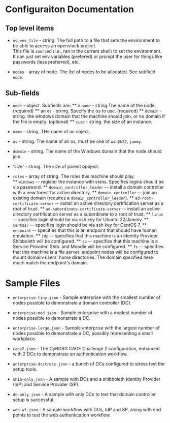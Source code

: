 

# Configuraiton Documentation

## Top level items

 * `os_env_file` - string.  The full path to a file that sets the environment to be able to access an openstack project.  
This file is `source`d (i.e., ran in the current shell) to set the environment.  It can just set env variables (prefered)
or prompt the user for things like passwords (less preferred), etc.


* `nodes` - array of node.  The list of nodes to be allocated.  See subfield `node`.


##  Sub-fields

* `node` - object.  Subfields are:
**  a `name` - string.The name of the node. (required)
** an `os` - string. Specify the os to use. (required)
** `domain` - string. the windows domain that the machine should join, or no domain if the file is empty. (optional)
** `size` - string. the size of an instance.

* `name` - string.  THe name of an object.

* `os` - string. The name of an os, must be one of `win2k22`, `jammy`.

* `domain` - string. The name of the Windows domain that the node should join.

* 'size' - string. The size of parent opbject.

* `roles` - array of string.  The roles this machine should play.  
** `windows` -- register the instance with skms.  Specifies logins should be via password.
** `domain_controller_leader` -- install a domain controller with a new forest for active directory.
** `domain_controller` -- join an existing domain (requires a `domain_controller_leader`).
** `ad-root-certificate-server` -- install an active directory certification server as a root of trust.
** `ad-subordinate-certificate-server` -- install an active directory certification server as a subordinate to a root of trust.
** `linux` -- specifies login should be via ssh key for Ubuntu 22/Jammy.
** `centos7` -- specifies login should be via ssh key for CentOS 7.
** `endpoint` -- specifies that this is an endpoint that should have human emulation.
** `idp` -- specifies that this machine is an Identity Provider.  Shibboleth will be configured.
** `sp` -- specifies that this machine is a Service Provider.  Shib. and Moodle will be configured.
** `fs` -- specifies that this machine is a file server.  endpoint nodes will be configured to 
   mount domain-users' home directories.  The domain specified here much match the endpoint's domain.


# Sample Files

* `enterprise-tiny.json` -  Sample enterprise with the smallest number of nodes possible to demonstrate a domain controller (DC).
* `enterprise-med.json` -  Sample enterprise with a modest number of nodes possible to demonstrate a DC.
* `enterprise-large.json` -  Sample enterprise with the largest number of nodes possible to demonstrate a DC, possibly representing a small workplace.

* `cage2.json` - The CyBORG CAGE Challenge 2 configuration, enhanced with 2 DCs to demonstrate an authentication workflow.
* `enterprise-dcstress.json` - a bunch of DCs configured to stress test the setup tools.
* `shib-only.json` - A sample with DCs and a shibboleth Identity Provider (IdP) and Service Provider (SP).
* `dc-only.json` - A sample with only DCs to test that domain controller setup is successful.
* `web-wf.json` - A sample workflow with DCs, IdP and SP, along with end points to test the web authentication workflow.

